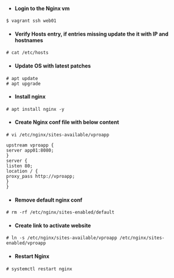 - #### Login to the Nginx vm

`$ vagrant ssh web01`

- #### Verify Hosts entry, if entries missing update the it with IP and hostnames

`# cat /etc/hosts`

- #### Update OS with latest patches
```
# apt update
# apt upgrade
```

- #### Install nginx

`# apt install nginx -y`

- #### Create Nginx conf file with below content

`# vi /etc/nginx/sites-available/vproapp`
```
upstream vproapp {
server app01:8080;
}
server {
listen 80;
location / {
proxy_pass http://vproapp;
}
}
```

- #### Remove default nginx conf

`# rm -rf /etc/nginx/sites-enabled/default`

- #### Create link to activate website

`# ln -s /etc/nginx/sites-available/vproapp /etc/nginx/sites-enabled/vproapp`

- #### Restart Nginx

`# systemctl restart nginx`
